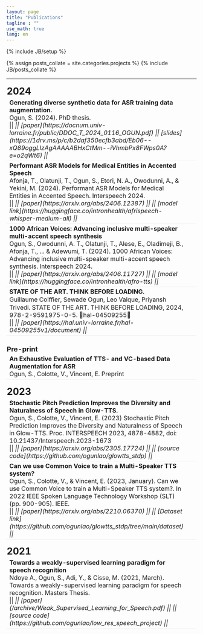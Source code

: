 ```yaml
---
layout: page
title: "Publications"
tagline : ""
use_math: true
lang: en
---
```

{% include JB/setup %}

{% assign posts_collate = site.categories.projects %}
{% include JB/posts_collate %}

<link rel="stylesheet" href="/glyphicons/css/glyphicons.css">

<table style="width:100%">
<col width="90%">
<col width="10">
<col >

<!-- <tr height="50">
<td style="padding-left: 1px;
    padding-bottom: 3px;
    vertical-align: bottom;">
    <strong style="font-size: 25px;">2017</strong></td>
</tr> -->

<!-- <tr style="border-bottom:1pt solid #eee" >
<td markdown="1">
![videovec](/img/main/videovec.jpg){:class="img-shadow"}
</td>
<td></td>
<td markdown="1">
<div><a href="/archive/research/videovec/"><b>Video Vectorization via Tetrahedral Remeshing</b></a></div>
<div><b>Chuan Wang</b>, Jie Zhu, Yanwen Guo, Wenping Wang</div>
<div><i>IEEE Transactions on Image Processing, 2017</i></div>
<div><i>"converting a raster video into its vectorized version, with perservation of the video features"</i></div>

|| <em class="icon-home"></em> || [project page](/archive/research/videovec/) || <em class="icon-file"></em> || [paper](/archive/research/videovec/paper.pdf) || <em class="icon-film"></em> || [video demo](https://youtu.be/KmPdjB8f4ww) ||

</td> 
</tr> -->

<tr height="50">
<td style="padding-left: 1px;
    padding-bottom: 3px;
    vertical-align: bottom;">
    <strong style="font-size: 25px;">2024</strong></td>
</tr>


<tr style="border-bottom:1pt solid #eee" >
<td markdown="1">
<div><b>Generating diverse synthetic data for ASR training data augmentation.</b></div>
<div>
Ogun, S. (2024). PhD thesis.</div>
|| <em class="icon-home"/> || [paper](https://docnum.univ-lorraine.fr/public/DDOC_T_2024_0116_OGUN.pdf) ||
[slides](https://1drv.ms/p/c/b2daf350ecfb3abd/Eb06--xQ89oggLIzAgAAAAABHxCtMm--iVhmbPx8FWps0A?e=o2qWt6) ||

</td>
</tr>

<tr style="border-bottom:1pt solid #eee" >
<td markdown="1">
<div><b>Performant ASR Models for Medical Entities in Accented Speech</b></div>
<div>
Afonja, T., Olatunji, T., Ogun, S., Etori, N. A., Owodunni, A., & Yekini, M. (2024). Performant ASR Models for Medical Entities in Accented Speech. Interspeech 2024.</div>
|| <em class="icon-home"/> || [paper](https://arxiv.org/abs/2406.12387) || <em class="icon-github"/> || [model link](https://huggingface.co/intronhealth/afrispeech-whisper-medium-all) ||
</td>
</tr>

<tr style="border-bottom:1pt solid #eee" >
<td markdown="1">
<div><b>1000 African Voices: Advancing inclusive multi-speaker multi-accent speech synthesis</b></div>
<div>
Ogun, S., Owodunni, A. T., Olatunji, T., Alese, E., Oladimeji, B., Afonja, T., ... & Adewumi, T. (2024). 1000 African Voices: Advancing inclusive multi-speaker multi-accent speech synthesis. Interspeech 2024.</div>
|| <em class="icon-home"/> || [paper](https://arxiv.org/abs/2406.11727) || <em class="icon-github"/> || [model link](https://huggingface.co/intronhealth/afro-tts) ||
</td>
</tr>

<tr style="border-bottom:1pt solid #eee" >
<td markdown="1">
<div><b>STATE OF THE ART. THINK BEFORE LOADING.</b></div>
<div>
Guillaume Coiﬀier, Sewade Ogun, Leo Valque, Priyansh Trivedi. STATE OF THE ART. THINK BEFORE LOADING, 2024, 978-2-9591975-0-5. ￿hal-04509255￿</div>
|| <em class="icon-home"/> || [paper](https://hal.univ-lorraine.fr/hal-04509255v1/document) ||
</td>
</tr>

<tr height="50">
<td style="padding-left: 1px;
    padding-bottom: 3px;
    vertical-align: bottom;">
    <strong style="font-size: 18px;">Pre-print</strong></td>
</tr>

<tr style="border-bottom:1pt solid #eee" >
<td markdown="1">
<div><b>An Exhaustive Evaluation of TTS- and VC-based Data Augmentation for ASR</b></div>
<div>
Ogun, S., Colotte, V., Vincent, E. Preprint</div>

</td>
</tr>


<tr height="50">
<td style="padding-left: 1px;
    padding-bottom: 3px;
    vertical-align: bottom;">
    <strong style="font-size: 25px;">2023</strong></td>
</tr>

<tr style="border-bottom:1pt solid #eee" >
<!-- <td markdown="1">
![spiden](/img/main/masakhane_paper_1.png){:class="img-shadow"}
</td>
<td></td> -->
<td markdown="1">
<div><b>Stochastic Pitch Prediction Improves the Diversity and Naturalness of Speech in Glow-TTS.</b></div>
<div>
Ogun, S., Colotte, V., Vincent, E. (2023) Stochastic Pitch Prediction Improves the Diversity and Naturalness of Speech in Glow-TTS. Proc. INTERSPEECH 2023, 4878-4882, doi: 10.21437/Interspeech.2023-1673</div>
|| <em class="icon-home"/> || [paper](https://arxiv.org/abs/2305.17724) || <em class="icon-github"/> || [source code](https://github.com/ogunlao/glowtts_stdp) ||
</td>
</tr>

<tr style="border-bottom:1pt solid #eee" >
<td markdown="1">
<div><b>Can we use Common Voice to train a Multi-Speaker TTS system?</b></div>
<div>
Ogun, S., Colotte, V., & Vincent, E. (2023, January). Can we use Common Voice to train a Multi-Speaker TTS system?. In 2022 IEEE Spoken Language Technology Workshop (SLT) (pp. 900-905). IEEE.</div>
|| <em class="icon-home"/> || [paper](https://arxiv.org/abs/2210.06370) || <em class="icon-github"/> || [Dataset link](https://github.com/ogunlao/glowtts_stdp/tree/main/dataset) ||
</td>
</tr>


<tr height="50">
<td style="padding-left: 1px;
    padding-bottom: 3px;
    vertical-align: bottom;">
    <strong style="font-size: 25px;">2021</strong></td>
</tr>

<tr style="border-bottom:1pt solid #eee" >
<td markdown="1">
<div><b>Towards a weakly-supervised learning paradigm for speech recognition</b></div>
<div>
Ndoye A., Ogun, S., Adi, Y., & Cisse, M. (2021, March). Towards a weakly-supervised learning paradigm for speech recognition. Masters Thesis.</div>
|| <em class="icon-home"/> || [paper](/archive/Weak_Supervised_Learning_for_Speech.pdf) || <em class="icon-github"/> || [source code](https://github.com/ogunlao/low_res_speech_project) ||
</td>
</tr>

<!-- <tr height="50">
<td style="padding-left: 1px;
    padding-bottom: 3px;
    vertical-align: bottom;">
    <strong style="font-size: 25px;">2015</strong></td>
</tr> -->

<!-- <tr style="border-bottom:1pt solid #eee" >
<td markdown="1">
![thesis](/img/main/hkulogo2.jpg){:class="img-shadow"}
</td>
<td></td>
<td markdown="1">
<div><b>Ph.D Thesis: Video Object Co-Segmentation and Video Vectorization</b></div>
<div><b>Chuan Wang</b></div>
<div><i>The University of Hong Kong, January 2015.</i></div>
<div><i>"a detailed version of the works in video object co-segmentation and video vectorization"</i></div>

|| <em class="icon-file"></em> || thesis || <!--[thesis](/archive/research/thesis.pdf)-->

<!-- </td> 
</tr> -->

<!-- <tr height="50">
<td style="padding-left: 1px;
    padding-bottom: 3px;
    vertical-align: bottom;">
    <strong style="font-size: 25px;">2014</strong></td>
</tr> -->

<!-- <tr style="border-bottom:1pt solid #eee" >
<td markdown="1">
![videocoseg](/img/main/videocoseg.jpg){:class="img-shadow"}
</td>
<td></td>
<td markdown="1">
<div><a href="/archive/research/videocoseg/"><b>Video Object Co-segmentation via Subspace Clustering and Quadratic Pseudo-Boolean Optimization in an MRF Framework</b></a></div>
<div><b>Chuan Wang</b>, Yanwen Guo, Jie Zhu, Linbo Wang, Wenping Wang</div>
<div><i>IEEE Transactions on Multimedia, 2014.</i></div>
<div><i>"common-foreground co-segmentation system for a group of videos"</i></div>

|| <em class="icon-home"/> || [project page](/archive/research/videocoseg/) || <em class="icon-file"/> || [paper](/archive/research/videocoseg/paper.pdf) || <em class="icon-film"/> || [video demo](https://youtu.be/vbeN6JMkuGk) ||

</td> 
</tr> -->

</table>

<style type="text/css">
td {
    border: 0.5px;
    vertical-align: center;
    text-align: left;
}
</style>
